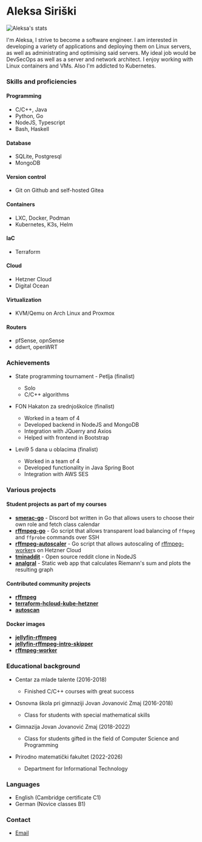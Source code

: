 # Aleksa Siriški

![Aleksa's stats](https://github-readme-stats.vercel.app/api?username=aleksasiriski&theme=github_dark&show_icons=true&custom_title=Aleksa's%20stats#gh-dark-mode-only)

I'm Aleksa, I strive to become a software engineer. I am interested in developing a variety of applications and deploying them on Linux servers, as well as administrating and optimising said servers. My ideal job would be DevSecOps as well as a server and network architect. I enjoy working with Linux containers and VMs. Also I'm addicted to Kubernetes.

### Skills and proficiencies

#### Programming
* C/C++, Java
* Python, Go
* NodeJS, Typescript
* Bash, Haskell

#### Database
* SQLite, Postgresql
* MongoDB

#### Version control
* Git on Github and self-hosted Gitea

#### Containers
* LXC, Docker, Podman
* Kubernetes, K3s, Helm

#### IaC
* Terraform

#### Cloud
* Hetzner Cloud
* Digital Ocean

#### Virtualization
* KVM/Qemu on Arch Linux and Proxmox

#### Routers
* pfSense, opnSense
* ddwrt, openWRT

### Achievements
* State programming tournament - Petlja (finalist)
	- Solo
	- C/C++ algorithms

* FON Hakaton za srednjoškolce (finalist)
	- Worked in a team of 4
	- Developed backend in NodeJS and MongoDB
	- Integration with JQuerry and Axios
	- Helped with frontend in Bootstrap

* Levi9 5 dana u oblacima (finalist)
	- Worked in a team of 4
	- Developed functionality in Java Spring Boot
	- Integration with AWS SES

### Various projects

#### Student projects as part of my courses
* [**smerac-go**](https://github.com/aleksasiriski/smerac-go) - Discord bot written in Go that allows users to choose their own role and fetch class calendar
* [**rffmpeg-go**](https://github.com/aleksasiriski/rffmpeg-go) - Go script that allows transparent load balancing of `ffmpeg` and `ffprobe` commands over SSH
* [**rffmpeg-autoscaler**](https://github.com/aleksasiriski/rffmpeg-autoscaler) - Go script that allows autoscaling of [rffmpeg-worker](https://github.com/aleksasiriski/rffmpeg-worker)s on Hetzner Cloud
* [**tminaddit**](https://github.com/aleksasiriski/tminaddit) - Open source reddit clone in NodeJS
* [**analgral**](https://github.com/aleksasiriski/analgral) - Static web app that calculates Riemann's sum and plots the resulting graph

#### Contributed community projects
* [**rffmpeg**](https://github.com/joshuaboniface/rffmpeg)
* [**terraform-hcloud-kube-hetzner**](https://github.com/kube-hetzner/terraform-hcloud-kube-hetzner)
* [**autoscan**](https://github.com/aleksasiriski/autoscan)

#### Docker images
* [**jellyfin-rffmpeg**](https://ghcr.io/aleksasiriski/jellyfin-rffmpeg)
* [**jellyfin-rffmpeg-intro-skipper**](https://ghcr.io/aleksasiriski/jellyfin-rffmpeg-intro-skipper)
* [**rffmpeg-worker**](https://github.com/aleksasiriski/rffmpeg-worker)

### Educational background
* Centar za mlade talente (2016-2018)
	- Finished C/C++ courses with great success

* Osnovna škola pri gimnaziji Jovan Jovanović Zmaj (2016-2018)
	- Class for students with special mathematical skills

* Gimnazija Jovan Jovanović Zmaj (2018-2022)
	- Class for students gifted in the field of Computer Science and Programming

* Prirodno matematički fakultet (2022-2026)
	- Department for Informational Technology


### Languages
* English (Cambridge certificate C1)
* German (Novice classes B1)

### Contact
- [Email](mailto:sir@tmina.org)
